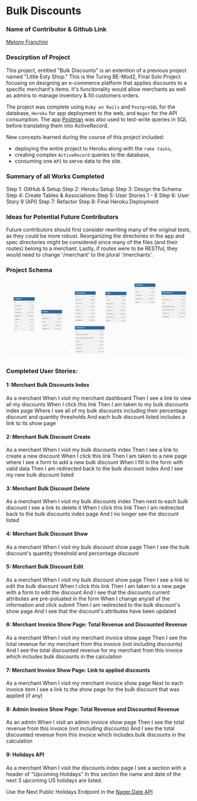# Bulk Discounts

### Name of Contributor & Github Link

[Melony Franchini](https://github.com/MelTravelz)<br>

### Descirption of Project
This project, entitled "Bulk Discounts" is an extention of a previous project named "Little Esty Shop." This is the Turing BE-Mod2, Final Solo Project focusing on designing an e-commerce platform that applies discounts to a specific merchant's items. It's funcitonality would allow merchants as well as admins to manage inventory & fill customers orders. 

The project was complete using `Ruby on Rails` and `PostgreSQL` for the database, `Heroku` for app deployment to the web, and `Nager` for the API consumption. The app [Postman](https://web.postman.co/) was also used to test-write queries in SQL before translating them into ActiveRecord.

New concepts learned during the course of this project included: 
- deploying the entire project to Heroku along with the `rake tasks`,
- creating complex `ActiveRecord` queries to the database,
- consuming one `API` to serve data to the site.

### Summary of all Works Completed
Step 1: GitHub & Setup
Step 2: Heroku Setup
Step 3: Design the Schema 
Step 4: Create Tables & Associations
Step 5: User Stories 1 - 8 
Step 6: User Story 9 (API)
Step 7: Refactor
Step 8: Final Heroku Deployment

### Ideas for Potential Future Contributors
Future contributors should first consider rewriting many of the original tests, as they could be more robust. Reorganizing the directories in the app and spec directories might be considered since many of the files (and their routes) belong to a merchant. Lastly, if routes were to be RESTful, they would need to change '/merchant' to the plural '/merchants'. 

### Project Schema
![bulk_discounts_schema](app/assets/images/bulk_discounts_schema.png)

### Completed User Stories:
#### 1: Merchant Bulk Discounts Index
As a merchant
When I visit my merchant dashboard
Then I see a link to view all my discounts
When I click this link
Then I am taken to my bulk discounts index page
Where I see all of my bulk discounts including their
percentage discount and quantity thresholds
And each bulk discount listed includes a link to its show page

#### 2: Merchant Bulk Discount Create
As a merchant
When I visit my bulk discounts index
Then I see a link to create a new discount
When I click this link
Then I am taken to a new page where I see a form to add a new bulk discount
When I fill in the form with valid data
Then I am redirected back to the bulk discount index
And I see my new bulk discount listed

#### 3: Merchant Bulk Discount Delete
As a merchant
When I visit my bulk discounts index
Then next to each bulk discount I see a link to delete it
When I click this link
Then I am redirected back to the bulk discounts index page
And I no longer see the discount listed

#### 4: Merchant Bulk Discount Show
As a merchant
When I visit my bulk discount show page
Then I see the bulk discount's quantity threshold and percentage discount

#### 5: Merchant Bulk Discount Edit
As a merchant
When I visit my bulk discount show page
Then I see a link to edit the bulk discount
When I click this link
Then I am taken to a new page with a form to edit the discount
And I see that the discounts current attributes are pre-poluated in the form
When I change any/all of the information and click submit
Then I am redirected to the bulk discount's show page
And I see that the discount's attributes have been updated

#### 6: Merchant Invoice Show Page: Total Revenue and Discounted Revenue
As a merchant
When I visit my merchant invoice show page
Then I see the total revenue for my merchant from this invoice (not including discounts)
And I see the total discounted revenue for my merchant from this invoice which includes bulk discounts in the calculation

#### 7: Merchant Invoice Show Page: Link to applied discounts
As a merchant
When I visit my merchant invoice show page
Next to each invoice item I see a link to the show page for the bulk discount that was applied (if any)

#### 8: Admin Invoice Show Page: Total Revenue and Discounted Revenue
As an admin
When I visit an admin invoice show page
Then I see the total revenue from this invoice (not including discounts)
And I see the total discounted revenue from this invoice which includes bulk discounts in the calculation

#### 9: Holidays API
As a merchant
When I visit the discounts index page
I see a section with a header of "Upcoming Holidays"
In this section the name and date of the next 3 upcoming US holidays are listed.

Use the Next Public Holidays Endpoint in the [Nager.Date API](https://date.nager.at/swagger/index.html)


